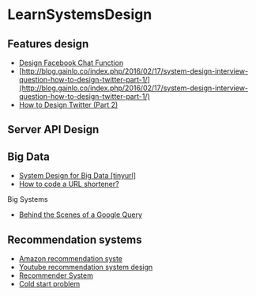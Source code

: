 
# LearnSystemsDesign

## Features design
* [Design Facebook Chat Function](http://blog.gainlo.co/index.php/2016/04/19/design-facebook-chat-function/)
* [http://blog.gainlo.co/index.php/2016/02/17/system-design-interview-question-how-to-design-twitter-part-1/](http://blog.gainlo.co/index.php/2016/02/17/system-design-interview-question-how-to-design-twitter-part-1/)
* [How to Design Twitter (Part 2)](http://blog.gainlo.co/index.php/2016/02/24/system-design-interview-question-how-to-design-twitter-part-2/)


## Server API Design 

## Big Data 
* [System Design for Big Data [tinyurl]](http://n00tc0d3r.blogspot.fr/2013/09/big-data-tinyurl.html)
* [How to code a URL shortener?](http://stackoverflow.com/questions/742013/how-to-code-a-url-shortener)

Big Systems 
* [Behind the Scenes of a Google Query](http://blogoscoped.com/archive/2008-07-08-n70.html)

## Recommendation systems
* [Amazon recommendation syste](http://stackoverflow.com/questions/2323768/how-does-the-amazon-recommendation-feature-work)
* [Youtube recommendation system design](http://blog.gainlo.co/index.php/2016/05/24/design-a-recommendation-system/)
* [Recommender System](https://en.wikipedia.org/wiki/Recommender_system)
* [Cold start problem](https://en.wikipedia.org/wiki/Cold_start)
